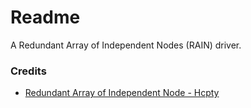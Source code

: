 # Readme
A Redundant Array of Independent Nodes (RAIN) driver.

### Credits
- [Redundant Array of Independent Node - Hcpty](https://github.com/hcpty/redundant-array-of-independent-nodes)
